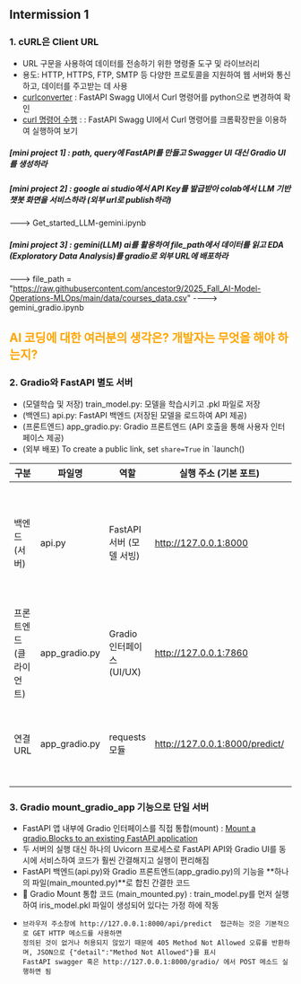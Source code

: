 ## Intermission 1

### 1. cURL은 Client URL
- URL 구문을 사용하여 데이터를 전송하기 위한 명령줄 도구 및 라이브러리
- 용도: HTTP, HTTPS, FTP, SMTP 등 다양한 프로토콜을 지원하여 웹 서버와 통신하고, 데이터를 주고받는 데 사용
- [curlconverter](https://curlconverter.com/) : FastAPI Swagg UI에서 Curl 명령어를 python으로 변경하여 확인
- [curl 명령어 수행](https://reqbin.com/) : : FastAPI Swagg UI에서 Curl 명령어를 크롬확장판을 이용하여 실행하여 보기
##### [mini project 1] : path, query에 FastAPI를 만들고 Swagger UI 대신 Gradio UI를 생성하라
##### [mini project 2] : google ai studio에서 API Key를 발급받아 colab에서 LLM 기반 챗봇 화면을 서비스하라 (외부 url로 publish하라)
---> Get_started_LLM-gemini.ipynb
##### [mini project 3] : gemini(LLM) ai를 활용하여 file_path에서 데이터를 읽고 EDA (Exploratory Data Analysis)를 gradio로 외부 URL에 배포하라
---> file_path = "https://raw.githubusercontent.com/ancestor9/2025_Fall_AI-Model-Operations-MLOps/main/data/courses_data.csv"
----> gemini_gradio.ipynb
## <font color='orange'> AI 코딩에 대한 여러분의 생각은? 개발자는 무엇을 해야 하는지?</font>

### 2. Gradio와 FastAPI 별도 서버
- (모델학습 및 저장) train_model.py: 모델을 학습시키고 .pkl 파일로 저장
- (백엔드) api.py: FastAPI 백엔드 (저장된 모델을 로드하여 API 제공)
- (프론트엔드) app_gradio.py: Gradio 프론트엔드 (API 호출을 통해 사용자 인터페이스 제공)
- (외부 배포) To create a public link, set `share=True` in `launch()


| 구분              | 파일명          | 역할                           | 실행 주소 (기본 포트)      | 핵심 엔드포인트 / 함수       | 설명                                                                 |
|-------------------|----------------|--------------------------------|----------------------------|-------------------------------|----------------------------------------------------------------------|
| 백엔드 (서버)     | api.py         | FastAPI 서버 (모델 서빙)       | http://127.0.0.1:8000      | POST /predict/                | - 저장된 붓꽃 예측 모델(iris_model.pkl) 로드<br>- 입력 특성(sl, sw, pl, pw) 처리<br>- 예측 결과를 JSON 형태로 반환 |
| 프론트엔드 (클라이언트) | app_gradio.py   | Gradio 인터페이스 (UI/UX)      | http://127.0.0.1:7860      | predict_species()              | - 사용자에게 슬라이더 입력 제공<br>- FastAPI 서버(/predict) 호출<br>- 예측 결과를 UI에 표시 |
| 연결 URL          | app_gradio.py   | requests 모듈                  | http://127.0.0.1:8000/predict/ | requests.post(FASTAPI_URL, ...) | - Gradio 클라이언트가 FastAPI 서버에 데이터 전송<br>- API 호출을 통해 예측 요청 수행 |


### 3. Gradio mount_gradio_app 기능으로 단일 서버
- FastAPI 앱 내부에 Gradio 인터페이스를 직접 통합(mount) : [Mount a gradio.Blocks to an existing FastAPI application](https://www.gradio.app/docs/gradio/mount_gradio_app)
- 두 서버의 실행 대신 하나의 Uvicorn 프로세스로 FastAPI API와 Gradio UI를 동시에 서비스하여 코드가 훨씬 간결해지고 실행이 편리해짐
- FastAPI 백엔드(api.py)와 Gradio 프론트엔드(app_gradio.py)의 기능을 **하나의 파일(main_mounted.py)**로 합친 간결한 코드
- 🚀 Gradio Mount 통합 코드 (main_mounted.py) : train_model.py를 먼저 실행하여 iris_model.pkl 파일이 생성되어 있다는 가정 하에 작동
-     브라우저 주소창에 http://127.0.0.1:8000/api/predict  접근하는 것은 기본적으로 GET HTTP 메소드를 사용하면
      정의된 것이 없거나 허용되지 않았기 때문에 405 Method Not Allowed 오류를 반환하며, JSON으로 {"detail":"Method Not Allowed"}를 표시
      FastAPI swagger 혹은 http://127.0.0.1:8000/gradio/ 에서 POST 메소드 실행하면 됨

